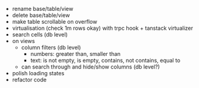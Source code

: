 - rename base/table/view
- delete base/table/view
- make table scrollable on overflow
- virtualisation (check 1m rows okay) with trpc hook + tanstack virtualizer
- search cells (db level)
- on views
  - column filters (db level)
    - numbers: greater than, smaller than
    - text: is not empty, is empty, contains, not contains, equal to
  - can search through and hide/show columns (db level?)
- polish loading states
- refactor code